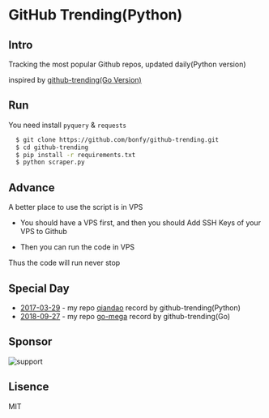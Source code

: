 # GitHub Trending(Python)


## Intro
Tracking the most popular Github repos, updated daily(Python version)

inspired by [github-trending(Go Version)](https://github.com/josephyzhou/github-trending)


## Run

You need install `pyquery` & `requests`

```bash
  $ git clone https://github.com/bonfy/github-trending.git
  $ cd github-trending
  $ pip install -r requirements.txt
  $ python scraper.py
```

## Advance

A better place to use the script is in VPS

* You should have a VPS first, and then you should Add SSH Keys of your VPS to Github

* Then you can run the code in VPS

Thus the code will run never stop

## Special Day

- [2017-03-29](https://github.com/bonfy/github-trending/blob/master/2017/2017-03-29.md) - my repo [qiandao](https://github.com/bonfy/qiandao) record by github-trending(Python)
- [2018-09-27](https://github.com/bonfy/github-trending/blob/master/2018-09-27.md) - my repo [go-mega](https://github.com/bonfy/go-mega) record by github-trending(Go)

## Sponsor

![support](http://7i7k6w.com1.z0.glb.clouddn.com/weixin_alipay_new.jpg)

## Lisence

MIT

